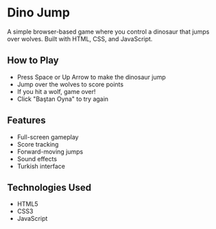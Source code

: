# Dino Jump

A simple browser-based game where you control a dinosaur that jumps over wolves. Built with HTML, CSS, and JavaScript.

## How to Play

- Press Space or Up Arrow to make the dinosaur jump
- Jump over the wolves to score points
- If you hit a wolf, game over!
- Click "Baştan Oyna" to try again

## Features

- Full-screen gameplay
- Score tracking
- Forward-moving jumps
- Sound effects
- Turkish interface

## Technologies Used

- HTML5
- CSS3
- JavaScript
 
